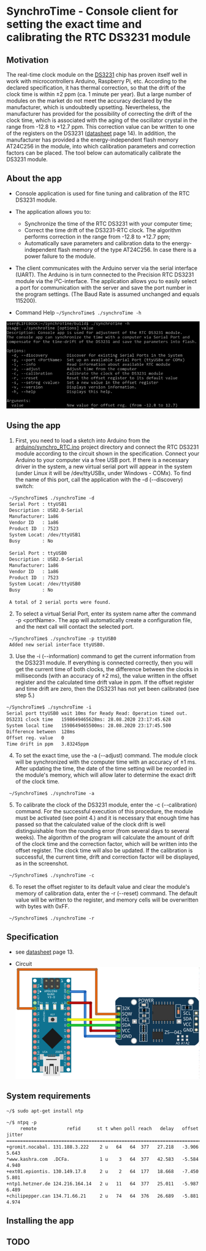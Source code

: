 # SynchroTime - Console client for setting the exact time and calibrating the RTC DS3231 module

## Motivation

The real-time clock module on the [DS3231](https://create.arduino.cc/projecthub/MisterBotBreak/how-to-use-a-real-time-clock-module-ds3231-bc90fe) chip has proven itself well in work with microcontrollers Arduino, Raspberry Pi, etc. According to the declared specification, it has thermal correction, so that the drift of the clock time is within ±2 ppm (ca. 1 minute per year). But a large number of modules on the market do not meet the accuracy declared by the manufacturer, which is undoubtedly upsetting. Nevertheless, the manufacturer has provided for the possibility of correcting the drift of the clock time, which is associated with the aging of the oscillator crystal in the range from -12.8 to +12.7 ppm. This correction value can be written to one of the registers on the DS3231 ([datasheet](https://datasheets.maximintegrated.com/en/ds/DS3231.pdf) page 14). In addition, the manufacturer has provided a the energy-independent flash memory AT24C256 in the module, into which calibration parameters and correction factors can be placed. The tool below can automatically calibrate the DS3231 module.

## About the app

* Console application is used for fine tuning and calibration of the RTC DS3231 module.

* The application allows you to:
  * Synchronize the time of the RTC DS3231 with your computer time;
  * Correct the time drift of the DS3231-RTC clock. The algorithm performs correction in the range from -12.8 to +12.7 ppm;
  * Automatically save parameters and calibration data to the energy-independent flash memory of the type AT24C256. In case there is a power failure to the module.

* The client communicates with the Arduino server via the serial interface (UART). The Arduino is in turn connected to the Precision RTC DS3231 module via the I²C-interface. The application allows you to easily select a port for communication with the server and save the port number in the program settings. (The Baud Rate is assumed unchanged and equals 115200).

* Command Help 
`
 ~/SynchroTime$ ./synchroTime -h
`

![synchroTime -h](images/consoleApp_About.png)

## Using the app

1. First, you need to load a sketch into Arduino from the [arduino/synchro_RTC.ino](arduino/synchro_RTC.ino) project directory and connect the RTC DS3231 module according to the circuit shown in the specification.
 Connect your Arduino to your computer via a free USB port. If there is a necessary driver in the system, a new virtual serial port will appear in the system (under Linux it will be /dev/ttyUSBx, under Windows - COMx).
 To find the name of this port, call the application with the -d (--discovery) switch:
```
 ~/SynchroTime$ ./synchroTime -d
 Serial Port : ttyUSB1
 Description : USB2.0-Serial
 Manufacturer: 1a86
 Vendor ID   : 1a86
 Product ID  : 7523
 System Locat: /dev/ttyUSB1
 Busy        : No
 
 Serial Port : ttyUSB0
 Description : USB2.0-Serial
 Manufacturer: 1a86
 Vendor ID   : 1a86
 Product ID  : 7523
 System Locat: /dev/ttyUSB0
 Busy        : No
 
 A total of 2 serial ports were found. 
```

2. To select a virtual Serial Port, enter its system name after the command -p \<portName\>. The app will automatically create a configuration file, and the next call will contact the selected port.
```
 ~/SynchroTime$ ./synchroTime -p ttyUSB0
 Added new serial interface ttyUSB0. 
```

3. Use the -i (--information) command to get the current information from the DS3231 module. If everything is connected correctly, then you will get the current time of both clocks, the difference between the clocks in milliseconds (with an accuracy of ±2 ms), the value written in the offset register and the calculated time drift value in ppm. If the offset register and time drift are zero, then the DS3231 has not yet been calibrated (see step 5.)
```
~/SynchroTime$ ./synchroTime -i
Serial port ttyUSB0 wait 10ms for Ready Read: Operation timed out.
DS3231 clock time	1598649465628ms: 28.08.2020 23:17:45.628
System local time	1598649465500ms: 28.08.2020 23:17:45.500
Difference between	128ms
Offset reg. value	0
Time drift in ppm	3.83245ppm 
```

4. To set the exact time, use the -a (--adjust) command. The module clock will be synchronized with the computer time with an accuracy of ±1 ms. After updating the time, the date of the time setting will be recorded in the module's memory, which will allow later to determine the exact drift of the clock time.
```
 ~/SynchroTime$ ./synchroTime -a 
```

5. To calibrate the clock of the DS3231 module, enter the -c (--calibration) command. For the successful execution of this procedure, the module must be activated (see point 4.) and it is necessary that enough time has passed so that the calculated value of the clock drift is well distinguishable from the rounding error (from several days to several weeks). The algorithm of the program will calculate the amount of drift of the clock time and the correction factor, which will be written into the offset register. The clock time will also be updated. If the calibration is successful, the current time, drift and correction factor will be displayed, as in the screenshot.
```
 ~/SynchroTime$ ./synchroTime -c 
```

6. To reset the offset register to its default value and clear the module's memory of calibration data, enter the -r (--reset) command. The default value will be written to the register, and memory cells will be overwritten with bytes with 0xFF.
```
 ~/SynchroTime$ ./synchroTime -r 
```

## Specification

* see [datasheet](https://datasheets.maximintegrated.com/en/ds/DS3231.pdf) page 13.

* Circuit
![circuit](images/Steckplatine_DS3231.png)

## System requirements
```
~/$ sudo apt-get install ntp 
```

```
~/$ ntpq -p
     remote           refid      st t when poll reach   delay   offset  jitter
==============================================================================
+gromit.nocabal. 131.188.3.222    2 u   64   64  377   27.218   -3.906   5.643
*www.kashra.com  .DCFa.           1 u    3   64  377   42.583   -5.584   4.940
+ext01.epiontis. 130.149.17.8     2 u    2   64  177   18.668   -7.450   5.801
+ntp1.hetzner.de 124.216.164.14   2 u   11   64  377   25.011   -5.987   6.489
+chilipepper.can 134.71.66.21     2 u   74   64  376   26.689   -5.881   4.974 
```

## Installing the app

## TODO
